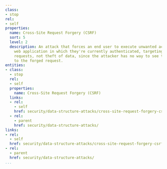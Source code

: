 ```yaml
---
class:
- stop
rel:
- self
properties:
  name: Cross-Site Request Forgery (CSRF)
  sort: 5
  level: 2
  description: An attack that forces an end user to execute unwanted actions on a
    web application in which they're currently authenticated, targeting state-changing
    requests, not theft of data, since the attacker has no way to see the response
    to the forged request.
entities:
- class:
  - stop
  rel:
  - self
  properties:
    name: Cross-Site Request Forgery (CSRF)
  links:
  - rel:
    - self
    href: security/data-structure-attacks/cross-site-request-forgery-csrf.md
  - rel:
    - parent
    href: security/data-structure-attacks/
links:
- rel:
  - self
  href: security/data-structure-attacks/cross-site-request-forgery-csrf.md
- rel:
  - parent
  href: security/data-structure-attacks/
...
```

